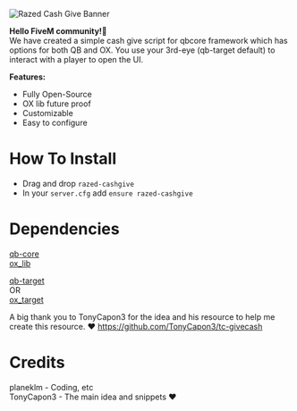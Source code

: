 ![Razed Cash Give Banner](https://github.com/planeklm/razed-givecash/assets/91488137/993642e8-5f61-447a-98b7-5ecace33a639)

**Hello FiveM community!👋**\
We have created a simple cash give script for qbcore framework which has options for both QB and OX.
You use your 3rd-eye (qb-target default) to interact with a player to open the UI.

**Features:**

* Fully Open-Source
* OX lib future proof
* Customizable
* Easy to configure

# How To Install
* Drag and drop `razed-cashgive`
* In your `server.cfg` add `ensure razed-cashgive`

# Dependencies
[qb-core](https://github.com/qbcore-framework/qb-core)\
[ox_lib](https://github.com/overextended/ox_lib)

[qb-target](https://github.com/qbcore-framework/qb-target)\
OR\
[ox_target](https://github.com/overextended/ox_target)

A big thank you to TonyCapon3 for the idea and his resource to help me create this resource. ❤️
https://github.com/TonyCapon3/tc-givecash

# Credits
planeklm - Coding, etc\
TonyCapon3 - The main idea and snippets ❤️
